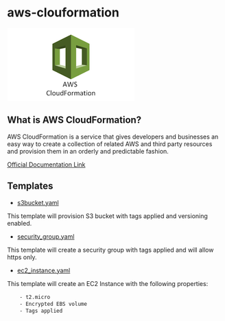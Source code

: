 # aws-clouformation

![Alt text](images/logo.png?raw=true "Title")


## What is AWS CloudFormation?

AWS CloudFormation is a service that gives developers and businesses an easy way to create a collection of related AWS and third party resources and provision them in an orderly and predictable fashion.


[Official Documentation Link](https://aws.amazon.com/cloudformation/#:~:text=AWS%20Cloud%E2%80%8BFormation&text=AWS%20CloudFormation%20allows%20you%20to,AWS%20and%20third%20party%20resources)

## Templates

* [s3bucket.yaml](s3bucket.yaml)

This template will provision S3 bucket with tags applied and versioning enabled.

* [security_group.yaml](security_group.yaml)

This template will create a security group with tags applied and will allow https only.

* [ec2_instance.yaml](ec2_instance.yaml)

This template will create an EC2 Instance with the following properties:  

        - t2.micro
        - Encrypted EBS volume
        - Tags applied

